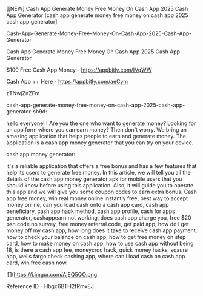 [[NEW] Cash App Generate Money Free Money On Cash App 2025 Cash App Generator [cash app generate money free money on cash app 2025 cash app generator]

Cash-App-Generate-Money-Free-Money-On-Cash-App-2025-Cash-App-Generator

Cash App Generate Money Free Money On Cash App 2025 Cash App Generator

$100 Free Cash App Money -  https://appbitly.com/IVqWW


Cash App ++ Here - https://appbitly.com/aeCym


zTNwjZnZFm

cash-app-generate-money-free-money-on-cash-app-2025-cash-app-generator-sh9d:

hello everyone! ! Are you the one who want to generate money? Looking for an app form where you can earn money? Then don't worry. We bring an amazing application that helps people to earn and generate money. The application is a cash app money generator that you can try on your device.

cash app money generator:

it's a reliable application that offers a free bonus and has a few features that help its users to generate free money. In this article, we will tell you all the details of the cash app money generator apk for mobile users that you should know before using this application. Also, it will guide you to operate this app and we will give you some coupon codes to earn extra bonus. Cash app free money, win real money online instantly free, best way to accept money online, can you load cash onto a cash app card, cash app beneficiary, cash app hack method, cash app profile, cash for apps generator, cashappearn not working, does cash app charge you, free $20 psn code no survey, free money referral code, get paid app, how do i get money off my cash app, how long does it take to receive cash app payment, how to check your balance on cash app, how to get free money on step card, how to make money on cash app, how to use cash app without being 18, is there a cash app fee, moneycroc hack, quick money hacks, sqaure app, wells fargo check cashing app, where can i load cash on cash app card, win free cash now.

![](https://i.imgur.com/AjEQ5QO.png

Reference ID - Hbgc6BTH2fRmxEJ